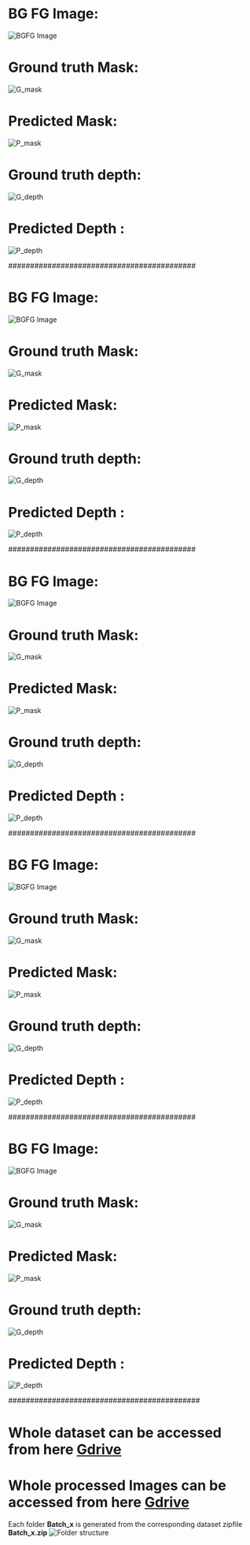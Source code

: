 # BG FG Image:
![BGFG Image](https://github.com/sumankanukollu/EVA_4_Assignments/blob/master/S15/dataset_logs/batch_19/1_test_bgfg.jpg)
# Ground truth Mask:
![G_mask](https://github.com/sumankanukollu/EVA_4_Assignments/blob/master/S15/dataset_logs/batch_19/1_test_actual_mask.jpg)
# Predicted Mask:
![P_mask](https://github.com/sumankanukollu/EVA_4_Assignments/blob/master/S15/dataset_logs/batch_19/1_test_predicted_mask.jpg)
# Ground truth depth:
![G_depth](https://github.com/sumankanukollu/EVA_4_Assignments/blob/master/S15/dataset_logs/batch_19/1_test_actual_depth.png)
# Predicted Depth :
![P_depth](https://github.com/sumankanukollu/EVA_4_Assignments/blob/master/S15/dataset_logs/batch_19/1_test_predicted_depth.png)

###########################################

# BG FG Image:
![BGFG Image](https://github.com/sumankanukollu/EVA_4_Assignments/blob/master/S15/dataset_logs/batch_19/2_test_bgfg.jpg)
# Ground truth Mask:
![G_mask](https://github.com/sumankanukollu/EVA_4_Assignments/blob/master/S15/dataset_logs/batch_19/2_test_actual_mask.jpg)
# Predicted Mask:
![P_mask](https://github.com/sumankanukollu/EVA_4_Assignments/blob/master/S15/dataset_logs/batch_19/2_test_predicted_mask.jpg)
# Ground truth depth:
![G_depth](https://github.com/sumankanukollu/EVA_4_Assignments/blob/master/S15/dataset_logs/batch_19/2_test_actual_depth.png)
# Predicted Depth :
![P_depth](https://github.com/sumankanukollu/EVA_4_Assignments/blob/master/S15/dataset_logs/batch_19/2_test_predicted_depth.png)

###########################################

# BG FG Image:
![BGFG Image](https://github.com/sumankanukollu/EVA_4_Assignments/blob/master/S15/dataset_logs/batch_19/3_test_bgfg.jpg)
# Ground truth Mask:
![G_mask](https://github.com/sumankanukollu/EVA_4_Assignments/blob/master/S15/dataset_logs/batch_19/3_test_actual_mask.jpg)
# Predicted Mask:
![P_mask](https://github.com/sumankanukollu/EVA_4_Assignments/blob/master/S15/dataset_logs/batch_19/3_test_predicted_mask.jpg)
# Ground truth depth:
![G_depth](https://github.com/sumankanukollu/EVA_4_Assignments/blob/master/S15/dataset_logs/batch_19/3_test_actual_depth.png)
# Predicted Depth :
![P_depth](https://github.com/sumankanukollu/EVA_4_Assignments/blob/master/S15/dataset_logs/batch_19/3_test_predicted_depth.png)

###########################################
# BG FG Image:
![BGFG Image](https://github.com/sumankanukollu/EVA_4_Assignments/blob/master/S15/dataset_logs/batch_19/4_test_bgfg.jpg)
# Ground truth Mask:
![G_mask](https://github.com/sumankanukollu/EVA_4_Assignments/blob/master/S15/dataset_logs/batch_19/4_test_actual_mask.jpg)
# Predicted Mask:
![P_mask](https://github.com/sumankanukollu/EVA_4_Assignments/blob/master/S15/dataset_logs/batch_19/4_test_predicted_mask.jpg)
# Ground truth depth:
![G_depth](https://github.com/sumankanukollu/EVA_4_Assignments/blob/master/S15/dataset_logs/batch_19/4_test_actual_depth.png)
# Predicted Depth :
![P_depth](https://github.com/sumankanukollu/EVA_4_Assignments/blob/master/S15/dataset_logs/batch_19/4_test_predicted_depth.png)

###########################################

# BG FG Image:
![BGFG Image](https://github.com/sumankanukollu/EVA_4_Assignments/blob/master/S15/dataset_logs/batch_19/5_test_bgfg.jpg)
# Ground truth Mask:
![G_mask](https://github.com/sumankanukollu/EVA_4_Assignments/blob/master/S15/dataset_logs/batch_19/5_test_actual_mask.jpg)
# Predicted Mask:
![P_mask](https://github.com/sumankanukollu/EVA_4_Assignments/blob/master/S15/dataset_logs/batch_19/5_test_predicted_mask.jpg)
# Ground truth depth:
![G_depth](https://github.com/sumankanukollu/EVA_4_Assignments/blob/master/S15/dataset_logs/batch_19/5_test_actual_depth.png)
# Predicted Depth :
![P_depth](https://github.com/sumankanukollu/EVA_4_Assignments/blob/master/S15/dataset_logs/batch_19/5_test_predicted_depth.png)

############################################
# Whole dataset can be accessed from here [Gdrive](https://drive.google.com/drive/u/2/folders/11dkmzwk3CbB9utnlz-G2yLzvGb71E0zN)
# Whole processed Images can be accessed from here [Gdrive](https://drive.google.com/drive/u/2/folders/1rVov2L9nvnzHp3Qitk0uGGXRC3toz_l0)
Each folder **Batch_x** is generated from the corresponding dataset zipfile **Batch_x.zip**
![Folder structure](https://github.com/sumankanukollu/EVA_4_Assignments/blob/master/S15/dataset_logs/batch_19/outputsFolder.JPG)
